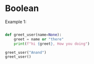 
# Boolean

Example 1:
```python

def greet_user(name=None):
    greet = name or "there"
    print(f"hi {greet}, How you doing")

greet_user("Anand")
greet_user()
```
